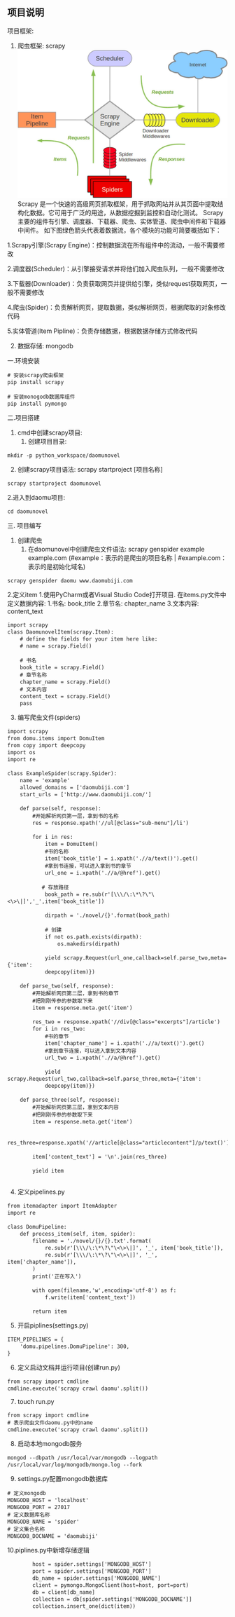项目说明
---

项目框架:
1. 爬虫框架: scrapy
![img.png](img.png)
Scrapy 是一个快速的高级网页抓取框架，用于抓取网站并从其页面中提取结构化数据。它可用于广泛的用途，从数据挖掘到监控和自动化测试。
Scrapy主要的组件有引擎、调度器、下载器、爬虫、实体管道、爬虫中间件和下载器中间件。
如下图绿色箭头代表着数据流，各个模块的功能可简要概括如下：

1.Scrapy引擎(Scrapy Engine)：控制数据流在所有组件中的流动，一般不需要修改

2.调度器(Scheduler)：从引擎接受请求并将他们加入爬虫队列，一般不需要修改

3.下载器(Downloader)：负责获取网页并提供给引擎，类似request获取网页，一般不需要修改

4.爬虫(Spider)：负责解析网页，提取数据，类似解析网页，根据爬取的对象修改代码

5.实体管道(Item Pipline)：负责存储数据，根据数据存储方式修改代码


2. 数据存储: mongodb


一.环境安装
```
# 安装scrapy爬虫框架
pip install scrapy

# 安装monogodb数据库组件
pip install pymongo
```

二.项目搭建
1. cmd中创建scrapy项目:
   1. 创建项目目录: 
```
mkdir -p python_workspace/daomunovel
```
   2. 创建scrapy项目语法: scrapy startproject [项目名称]
```commandline
scrapy startproject daomunovel
```

2.进入到daomu项目: 
 ```
 cd daomunovel
 ```

三. 项目编写
1. 创建爬虫
   1. 在daomunovel中创建爬虫文件语法: scrapy genspider example example.com (#example：表示的是爬虫的项目名称 | #example.com：表示的是初始化域名)
```
scrapy genspider daomu www.daomubiji.com
```

2.定义item
    1.使用PyCharm或者Visual Studio Code打开项目. 在items.py文件中定义数据内容:
        1.书名: book_title
        2.章节名: chapter_name
        3.文本内容: content_text
```
import scrapy
class DaomunovelItem(scrapy.Item):
    # define the fields for your item here like:
    # name = scrapy.Field()

    # 书名
    book_title = scrapy.Field()
    # 章节名称
    chapter_name = scrapy.Field()
    # 文本内容
    content_text = scrapy.Field()
    pass
```

3. 编写爬虫文件(spiders)

```
import scrapy
from domu.items import DomuItem
from copy import deepcopy
import os
import re
 
class ExampleSpider(scrapy.Spider):
    name = 'example'
    allowed_domains = ['daomubiji.com']
    start_urls = ['http://www.daomubiji.com/']
 
    def parse(self, response):
        #开始解析网页第一层，拿到书的名称
        res = response.xpath('//ul[@class="sub-menu"]/li')
 
        for i in res:
            item = DomuItem()
            #书的名称
            item['book_title'] = i.xpath('.//a/text()').get()
            #拿到书连接，可以进入拿到书的章节
            url_one = i.xpath('.//a/@href').get()
 
           # 存放路径
            book_path = re.sub(r'[\\\/\:\*\?\"\<\>\|]','_',item['book_title'])
 
            dirpath = './novel/{}'.format(book_path)
 
            # 创建
            if not os.path.exists(dirpath):
                os.makedirs(dirpath)
 
            yield scrapy.Request(url_one,callback=self.parse_two,meta={'item':    
            deepcopy(item)})
 
    def parse_two(self, response):
        #开始解析网页第二层，拿到书的章节
        #把刚刚传参的参数取下来
        item = response.meta.get('item')
 
        res_two = response.xpath('//div[@class="excerpts"]/article')
        for i in res_two:
            #书的章节
            item['chapter_name'] = i.xpath('.//a/text()').get()
            #拿到章节连接，可以进入拿到文本内容
            url_two = i.xpath('.//a/@href').get()
            
            yield scrapy.Request(url_two,callback=self.parse_three,meta={'item': 
            deepcopy(item)})
 
    def parse_three(self, response):
        #开始解析网页第三层，拿到文本内容
        #把刚刚传参的参数取下来
        item = response.meta.get('item')  
 
        res_three=response.xpath('//article[@class="articlecontent"]/p/text()').getall()
 
        item['content_text'] = '\n'.join(res_three)
 
        yield item
 
```

4. 定义pipelines.py
```
from itemadapter import ItemAdapter
import re
 
class DomuPipeline:
    def process_item(self, item, spider):
        filename = './novel/{}/{}.txt'.format(
            re.sub(r'[\\\/\:\*\?\"\<\>\|]', '_', item['book_title']),
            re.sub(r'[\\\/\:\*\?\"\<\>\|]', '_', item['chapter_name']),
        )
        print('正在写入')
 
        with open(filename,'w',encoding='utf-8') as f:
            f.write(item['content_text'])
 
        return item

```
    
5. 开启piplines(settings.py)

```
ITEM_PIPELINES = {
    'domu.pipelines.DomuPipeline': 300,
}
```
    
6. 定义启动文档并运行项目(创建run.py)
```commandline
from scrapy import cmdline
cmdline.execute('scrapy crawl daomu'.split())
```

7. touch run.py
```commandline
from scrapy import cmdline
# 表示爬虫文件daomu.py中的name
cmdline.execute('scrapy crawl daomu'.split()) 
```

8. 启动本地mongodb服务
```
mongod --dbpath /usr/local/var/mongodb --logpath /usr/local/var/log/mongodb/mongo.log --fork
```

9. settings.py配置mongodb数据库
```commandline
# 定义mongodb
MONGODB_HOST = 'localhost'
MONGODB_PORT = 27017
# 定义数据库名称
MONGODB_NAME = 'spider'
# 定义集合名称
MONGODB_DOCNAME = 'daomubiji'
```
10.piplines.py中新增存储逻辑
```commandline
        host = spider.settings['MONGODB_HOST']
        port = spider.settings['MONGODB_PORT']
        db_name = spider.settings['MONGODB_NAME']
        client = pymongo.MongoClient(host=host, port=port)
        db = client[db_name]
        collection = db[spider.settings['MONGODB_DOCNAME']]
        collection.insert_one(dict(item))
```


